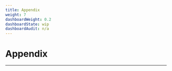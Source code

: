 ```yaml
---
title: Appendix
weight: 7
dashboardWeight: 0.2
dashboardState: wip
dashboardAudit: n/a
---
```


# Appendix
---